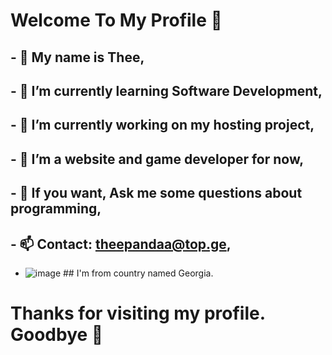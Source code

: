 # Welcome To My Profile 👋

## - 🔭 My name is Thee,
## - 🌱 I’m currently learning Software Development,
## - 👯 I’m currently working on my hosting project,
## - 🤔 I’m a website and game developer for now,
## - 💬 If you want, Ask me some questions about programming,
## - 📫 Contact: theepandaa@top.ge,
- ![image](https://github.com/Pand3raa/pand3raa/assets/65364131/0d350ab0-63c3-4c7b-9783-eb7c878fb9c4) ## I'm from country named Georgia.

# Thanks for visiting my profile. Goodbye 👋

